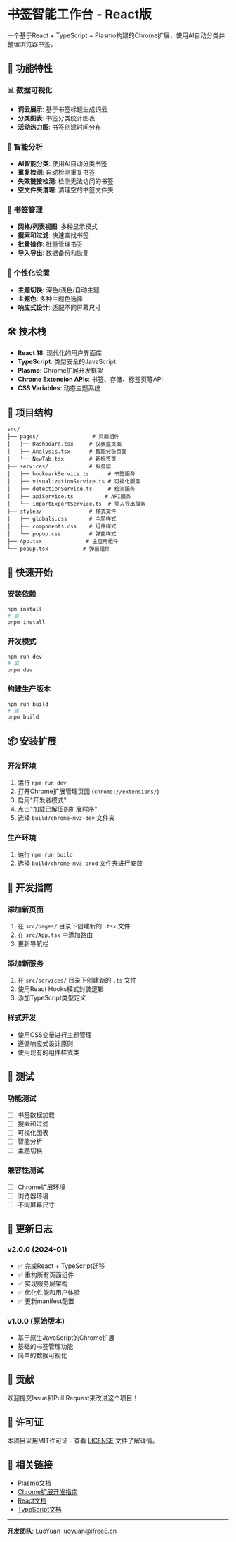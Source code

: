 # 书签智能工作台 - React版

一个基于React + TypeScript + Plasmo构建的Chrome扩展，使用AI自动分类并整理浏览器书签。

## 🚀 功能特性

### 📊 数据可视化
- **词云展示**: 基于书签标题生成词云
- **分类图表**: 书签分类统计图表
- **活动热力图**: 书签创建时间分布

### 🤖 智能分析
- **AI智能分类**: 使用AI自动分类书签
- **重复检测**: 自动检测重复书签
- **失效链接检测**: 检测无法访问的书签
- **空文件夹清理**: 清理空的书签文件夹

### 📂 书签管理
- **网格/列表视图**: 多种显示模式
- **搜索和过滤**: 快速查找书签
- **批量操作**: 批量管理书签
- **导入导出**: 数据备份和恢复

### 🎨 个性化设置
- **主题切换**: 深色/浅色/自动主题
- **主题色**: 多种主题色选择
- **响应式设计**: 适配不同屏幕尺寸

## 🛠️ 技术栈

- **React 18**: 现代化的用户界面库
- **TypeScript**: 类型安全的JavaScript
- **Plasmo**: Chrome扩展开发框架
- **Chrome Extension APIs**: 书签、存储、标签页等API
- **CSS Variables**: 动态主题系统

## 📁 项目结构

```
src/
├── pages/                 # 页面组件
│   ├── Dashboard.tsx     # 仪表盘页面
│   ├── Analysis.tsx      # 智能分析页面
│   └── NewTab.tsx        # 新标签页
├── services/             # 服务层
│   ├── bookmarkService.ts      # 书签服务
│   ├── visualizationService.ts # 可视化服务
│   ├── detectionService.ts     # 检测服务
│   ├── apiService.ts          # API服务
│   └── importExportService.ts  # 导入导出服务
├── styles/               # 样式文件
│   ├── globals.css       # 全局样式
│   ├── components.css    # 组件样式
│   └── popup.css         # 弹窗样式
├── App.tsx              # 主应用组件
└── popup.tsx           # 弹窗组件
```

## 🚀 快速开始

### 安装依赖

```bash
npm install
# 或
pnpm install
```

### 开发模式

```bash
npm run dev
# 或
pnpm dev
```

### 构建生产版本

```bash
npm run build
# 或
pnpm build
```

## 📦 安装扩展

### 开发环境
1. 运行 `npm run dev`
2. 打开Chrome扩展管理页面 (`chrome://extensions/`)
3. 启用"开发者模式"
4. 点击"加载已解压的扩展程序"
5. 选择 `build/chrome-mv3-dev` 文件夹

### 生产环境
1. 运行 `npm run build`
2. 选择 `build/chrome-mv3-prod` 文件夹进行安装

## 🔧 开发指南

### 添加新页面
1. 在 `src/pages/` 目录下创建新的 `.tsx` 文件
2. 在 `src/App.tsx` 中添加路由
3. 更新导航栏

### 添加新服务
1. 在 `src/services/` 目录下创建新的 `.ts` 文件
2. 使用React Hooks模式封装逻辑
3. 添加TypeScript类型定义

### 样式开发
- 使用CSS变量进行主题管理
- 遵循响应式设计原则
- 使用现有的组件样式类

## 🧪 测试

### 功能测试
- [ ] 书签数据加载
- [ ] 搜索和过滤
- [ ] 可视化图表
- [ ] 智能分析
- [ ] 主题切换

### 兼容性测试
- [ ] Chrome扩展环境
- [ ] 浏览器环境
- [ ] 不同屏幕尺寸

## 📝 更新日志

### v2.0.0 (2024-01)
- ✅ 完成React + TypeScript迁移
- ✅ 重构所有页面组件
- ✅ 实现服务层架构
- ✅ 优化性能和用户体验
- ✅ 更新manifest配置

### v1.0.0 (原始版本)
- 基于原生JavaScript的Chrome扩展
- 基础的书签管理功能
- 简单的数据可视化

## 🤝 贡献

欢迎提交Issue和Pull Request来改进这个项目！

## 📄 许可证

本项目采用MIT许可证 - 查看 [LICENSE](LICENSE) 文件了解详情。

## 🔗 相关链接

- [Plasmo文档](https://docs.plasmo.com/)
- [Chrome扩展开发指南](https://developer.chrome.com/docs/extensions/)
- [React文档](https://react.dev/)
- [TypeScript文档](https://www.typescriptlang.org/)

---

**开发团队**: LuoYuan <luoyuan@ifree8.cn>
